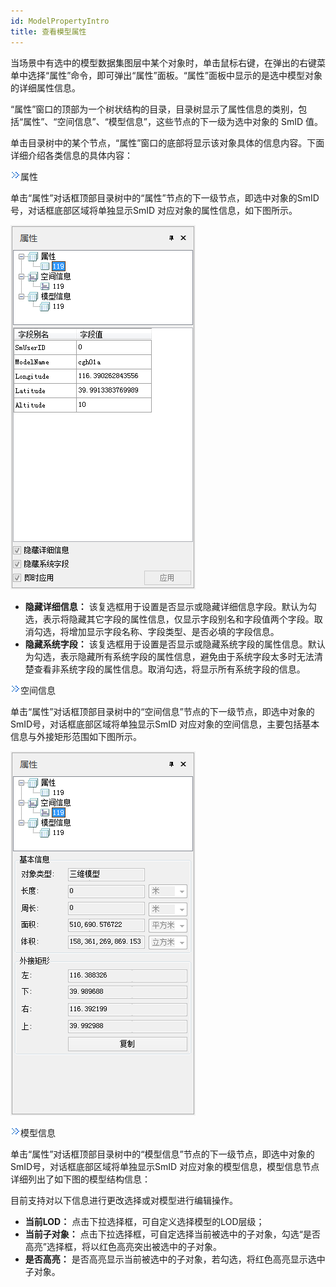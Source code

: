 ```yaml
---
id: ModelPropertyIntro
title: 查看模型属性  
---  
```

当场景中有选中的模型数据集图层中某个对象时，单击鼠标右键，在弹出的右键菜单中选择“属性”命令，即可弹出“属性”面板。“属性”面板中显示的是选中模型对象的详细属性信息。

“属性”窗口的顶部为一个树状结构的目录，目录树显示了属性信息的类别，包括“属性”、“空间信息”、“模型信息”，这些节点的下一级为选中对象的 SmID 值。

单击目录树中的某个节点，“属性”窗口的底部将显示该对象具体的信息内容。下面详细介绍各类信息的具体内容：

![](img/close.gif)属性

单击“属性”对话框顶部目录树中的“属性”节点的下一级节点，即选中对象的SmID号，对话框底部区域将单独显示SmID 对应对象的属性信息，如下图所示。

![](img/ModelProperty_Property.png)  

  
  * **隐藏详细信息：** 该复选框用于设置是否显示或隐藏详细信息字段。默认为勾选，表示将隐藏其它字段的属性信息，仅显示字段别名和字段值两个字段。取消勾选，将增加显示字段名称、字段类型、是否必填的字段信息。
  * **隐藏系统字段：** 该复选框用于设置是否显示或隐藏系统字段的属性信息。默认为勾选，表示隐藏所有系统字段的属性信息，避免由于系统字段太多时无法清楚查看非系统字段的属性信息。取消勾选，将显示所有系统字段的信息。

![](img/close.gif)空间信息

单击“属性”对话框顶部目录树中的“空间信息”节点的下一级节点，即选中对象的SmID号，对话框底部区域将单独显示SmID
对应对象的空间信息，主要包括基本信息与外接矩形范围如下图所示。

![](img/ModelProperty_Space.png)  

  
![](img/close.gif)模型信息

单击“属性”对话框顶部目录树中的“模型信息”节点的下一级节点，即选中对象的SmID号，对话框底部区域将单独显示SmID
对应对象的模型信息，模型信息节点详细列出了如下图的模型结构信息：


  
目前支持对以下信息进行更改选择或对模型进行编辑操作。

  * **当前LOD：** 点击下拉选择框，可自定义选择模型的LOD层级；
  * **当前子对象：** 点击下拉选择框，可自定选择当前被选中的子对象，勾选“是否高亮”选择框，将以红色高亮突出被选中的子对象。
  * **是否高亮：** 是否高亮显示当前被选中的子对象，若勾选，将红色高亮显示选中子对象。



